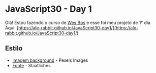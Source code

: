# JavaScript30 - Day 1

Olá! Estou fazendo o curso de [Wes Bos](https://github.com/wesbos) e esse foi meu projeto de 1° dia. 
Aqui: [https://ale-rabbit.github.io/JavaScript30-day1/](https://ale-rabbit.github.io/JavaScript30-day1/)

## Estilo

* [Imagem background](https://www.pexels.com/photo/woman-holding-her-temple-1731376/) - Pexels Images
* [Fonte](https://fonts.google.com/specimen/Staatliches) - Staatliches
